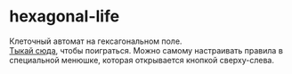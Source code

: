 # hexagonal-life

Клеточный автомат на гексагональном поле.  
[Тыкай сюда](https://yuuretsu.github.io/hexagonal-life/), чтобы поиграться. Можно самому настраивать правила в специальной менюшке, которая открывается кнопкой сверху-слева.
